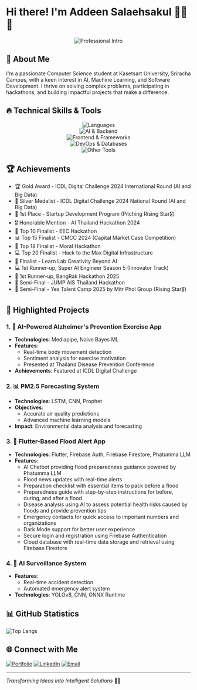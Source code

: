 # Hi there! I'm Addeen Salaehsakul 👨‍💻🤖

<div align="center">
  <img src="https://readme-typing-svg.herokuapp.com?font=Fira+Code&weight=600&size=22&duration=3500&pause=500&color=00A2FF&center=true&width=700&lines=Computer+Science+Student+%7C+Kasetsart+University;AI+%26+Machine+Learning+Engineer+%7C+Full+Stack+Developer;Transforming+Ideas+into+Intelligent+Solutions" alt="Professional Intro" />
</div>

## 🚀 About Me
I'm a passionate Computer Science student at Kasetsart University, Sriracha Campus, with a keen interest in AI, Machine Learning, and Software Development. I thrive on solving complex problems, participating in hackathons, and building impactful projects that make a difference.
## 🔥 Technical Skills & Tools

<div align="center">
  <img src="https://skillicons.dev/icons?i=python,c,cpp,java,dart,javascript,typescript,bash,r" alt="Languages" /><br>
  <img src="https://skillicons.dev/icons?i=tensorflow,scikitlearn,opencv,flask,express" alt="AI & Backend" /><br>
  <img src="https://skillicons.dev/icons?i=vue,react,flutter,nodejs" alt="Frontend & Frameworks" /><br>
  <img src="https://skillicons.dev/icons?i=docker,git,postgres,mysql,mongodb" alt="DevOps & Databases" /><br>
  <img src="https://skillicons.dev/icons?i=html,css,linux" alt="Other Tools" />
</div>



## 🏆 Achievements
- 🏆 Gold Award - ICDL Digital Challenge 2024 International Round (AI and Big Data)
- 🥈 Silver Medalist - ICDL Digital Challenge 2024 National Round (AI and Big Data)
- 🚀 1st Place - Startup Development Program (Pitching Rising Star🎖️)
- 🎖️ Honorable Mention - AI Thailand Hackathon 2024
- 🚀 Top 10 Finalist - EEC Hackathon
- 📊 Top 15 Finalist - CMCC 2024 (Capital Market Case Competition)
- 🌟 Top 18 Finalist - Moral Hackathon
- 💻 Top 20 Finalist - Hack to the Max Digital Infrastructure
- 🚀 Finalist - Learn Lab Creativity Beyond AI
- 💻 1st Runner-up, Super AI Engineer Season 5 (Innovator Track)
- 🥈 1st Runner-up, BangRak Hackathon 2025
- 🚀 Semi-Final - JUMP AIS Thailand Hackathon
- 🌟 Semi-Final - Yes Talent Camp 2025 by Mitr Phol Group (Rising Star🎖️)

## 🚀 Highlighted Projects

### 1. 🧠 AI-Powered Alzheimer's Prevention Exercise App
- **Technologies**: Mediapipe, Naive Bayes ML
- **Features**:
  - Real-time body movement detection
  - Sentiment analysis for exercise motivation
  - Presented at Thailand Disease Prevention Conference
- **Achievements**: Featured at ICDL Digital Challenge

### 2. 📊 PM2.5 Forecasting System
- **Technologies**: LSTM, CNN, Prophet
- **Objectives**: 
  - Accurate air quality predictions
  - Advanced machine learning models
- **Impact**: Environmental data analysis and forecasting
  
### 3. 🌊 Flutter-Based Flood Alert App  
- **Technologies**: Flutter, Firebase Auth, Firebase Firestore, Phatumma LLM  
- **Features**:  
  - AI Chatbot providing flood preparedness guidance powered by Phatumma LLM  
  - Flood news updates with real-time alerts  
  - Preparation checklist with essential items to pack before a flood  
  - Preparedness guide with step-by-step instructions for before, during, and after a flood  
  - Disease analysis using AI to assess potential health risks caused by floods and provide prevention tips  
  - Emergency contacts for quick access to important numbers and organizations  
  - Dark Mode support for better user experience  
  - Secure login and registration using Firebase Authentication  
  - Cloud database with real-time data storage and retrieval using Firebase Firestore

### 4. 🤖 AI Surveillance System
- **Features**:
  - Real-time accident detection
  - Automated emergency alert system
- **Technologies**: YOLOv8, CNN, ONNX Runtime


## 📊 GitHub Statistics

![Top Langs](https://github-readme-stats.vercel.app/api/top-langs/?username=itzdeenzxx&layout=compact&theme=radical)

## 🌐 Connect with Me
[![Portfolio](https://img.shields.io/badge/Portfolio-Visit%20Now-blue?style=for-the-badge&logo=web)](https://portfolio-addeen.netlify.app/)
[![LinkedIn](https://img.shields.io/badge/LinkedIn-Connect-blue?style=for-the-badge&logo=linkedin)](linkedin.com/in/addeen-salaehsakul-733017358)
[![Email](https://img.shields.io/badge/Email-Contact%20Me-red?style=for-the-badge&logo=gmail)](mailto:addeen.sk@gmail.com)

---
*Transforming Ideas into Intelligent Solutions* 🚀✨

